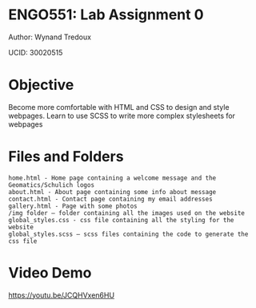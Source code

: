 # ENGO551: Lab Assignment 0
Author: Wynand Tredoux

UCID: 30020515

# Objective
Become more comfortable with HTML and CSS to design and style webpages. Learn to use SCSS to write more complex stylesheets for webpages

# Files and Folders
	home.html - Home page containing a welcome message and the Geomatics/Schulich logos
	about.html - About page containing some info about message
	contact.html - Contact page containing my email addresses
	gallery.html - Page with some photos
	/img folder – folder containing all the images used on the website
	global_styles.css - css file containing all the styling for the website
	global_styles.scss – scss files containing the code to generate the css file

# Video Demo
https://youtu.be/JCQHVxen6HU
